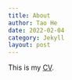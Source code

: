 ```yaml
---
title: About
author: Tao He
date: 2022-02-04
category: Jekyll
layout: post
---
```


This is my [CV](../files/Omnscent_Resume.pdf).
